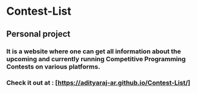 # Contest-List
## Personal project
### It is a website where one can get all information about the upcoming and currently running Competitive Programming Contests on various platforms.
### Check it out at : [https://adityaraj-ar.github.io/Contest-List/]
